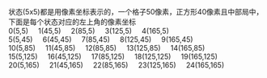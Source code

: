 状态(5x5)都是用像素坐标表示的，一个格子50像素，正方形40像素且中部局中，下面是每个状态对应的左上角的像素坐标  
0(5,5)   &nbsp;&nbsp;&nbsp;   1(45,5)      &nbsp;&nbsp;&nbsp;    2(85,5)  &nbsp;&nbsp;&nbsp;         3(125,5)     &nbsp;&nbsp;&nbsp;      4(165,5)  
5(5,45)   &nbsp;&nbsp;&nbsp;    6(45,45)   &nbsp;&nbsp;&nbsp;      7(85,45)  &nbsp;&nbsp;&nbsp;        8(125,45)    &nbsp;&nbsp;&nbsp;      9(165,45)  
10(5,85)  &nbsp;&nbsp;&nbsp;    11(45,85)   &nbsp;&nbsp;&nbsp;     12(85,85)  &nbsp;&nbsp;&nbsp;       13(125,85)   &nbsp;&nbsp;&nbsp;      14(165,85)  
15(5,125)  &nbsp;&nbsp;&nbsp;   16(45,125)  &nbsp;&nbsp;&nbsp;     17(85,125)   &nbsp;&nbsp;&nbsp;     18(125,125)  &nbsp;&nbsp;&nbsp;      19(165,125)  
20(5,165)  &nbsp;&nbsp;&nbsp;   21(45,165)    &nbsp;&nbsp;&nbsp;   22(85,165)   &nbsp;&nbsp;&nbsp;     23(125,165)   &nbsp;&nbsp;&nbsp;     24(165,165)  
